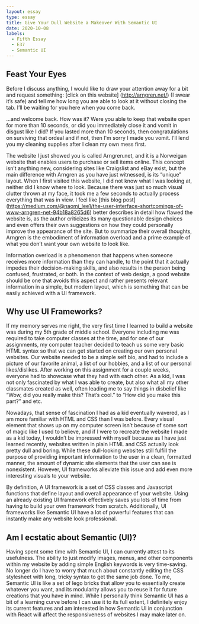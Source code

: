 ```yaml
---
layout: essay
type: essay
title: Give Your Dull Website a Makeover With Semantic UI
date: 2020-10-08
labels:
  - Fifth Essay
  - E37
  - Semantic UI
---
```


## Feast Your Eyes
Before I discuss anything, I would like to draw your attention away for a bit and request something: [click on this website] (http://arngren.net/) (I swear it’s safe) and tell me how long you are able to look at it without closing the tab. I’ll be waiting for you here when you come back.

...and welcome back. How was it? Were you able to keep that website open for more than 10 seconds, or did you immediately close it and vomit in disgust like I did? If you lasted more than 10 seconds, then congratulations on surviving that ordeal and if not, then I'm sorry I made you vomit. I’ll lend you my cleaning supplies after I clean my own mess first.

The website I just showed you is called Arngren.net, and it is a Norweigan website that enables users to purchase or sell items online. This concept isn’t anything new, considering sites like Craigslist and eBay exist, but the main difference with Arngren as you have just witnessed, is its “unique” layout. When I first visited this website, I did not know what I was looking at, neither did I know where to look. Because there was just so much visual clutter thrown at my face, it took me a few seconds to actually process everything that was in view. I feel like [this blog post] (https://medium.com/@naomi_lee1/the-user-interface-shortcomings-of-www-arngren-net-94b18a8265d6) better describes in detail how flawed the website is, as the author criticizes its many questionable design choices and even offers their own suggestions on how they could personally improve the appearance of the site. But to summarize their overall thoughts, Arngren is the embodiment of information overload and a prime example of what you don’t want your own website to look like. 

Information overload is a phenomenon that happens when someone receives more information than they can handle, to the point that it actually impedes their decision-making skills, and also results in the person being confused, frustrated, or both. In the context of web design, a good website should be one that avoids this aspect  and rather presents relevant information in a simple, but modern layout, which is something that can be easily achieved with a UI framework.

## Why use UI Frameworks?

If my memory serves me right, the very first time I learned to build a website was during my 5th grade of middle school. Everyone including me was required to take computer classes at the time, and for one of our assignments, my computer teacher decided to teach us some very basic HTML syntax so that we can get started on creating our own personal websites. Our website needed to be a simple self bio, and had to include a picture of our favorite animal, a list of our hobbies, and a list of our personal likes/dislikes. After working on this assignment for a couple weeks, everyone had to showcase what they had with each other. As a kid, I was not only fascinated by what I was able to create, but also what all my other classmates created as well, often leading me to say things in disbelief like “Wow, did you really make this? That’s cool.” to “How did you make this part?” and etc.

Nowadays, that sense of fascination I had as a kid eventually wavered, as I am more familiar with HTML and CSS than I was before. Every visual element that shows up on my computer screen isn’t because of some sort of magic like I used to believe, and if I were to recreate the website I made as a kid today, I wouldn’t be impressed with myself because as I have just learned recently, websites written in plain HTML and CSS actually look pretty dull and boring. While these dull-looking websites still fulfill the purpose of providing important information to the user in a clean, formatted manner, the amount of dynamic site elements that the user can see is nonexistent. However, UI frameworks alleviate this issue and add even more interesting visuals to your website. 

By definition, A UI framework is a set of CSS classes and Javascript functions that define layout and overall appearance of your website. Using an already existing UI framework effectively saves you lots of time from having to build your own framework from scratch. Additionally, UI frameworks like Semantic UI have a lot of powerful features that can instantly make any website look professional.

## Am I ecstatic about Semantic (UI)?

Having spent some time with Semantic UI, I can currently attest to its usefulness. The ability to just modify images, menus, and other components within my website by adding simple English keywords is very time-saving. No longer do I have to worry that much about constantly editing the CSS stylesheet with long, tricky syntax to get the same job done. To me, Semantic UI is like a set of lego bricks that allow you to essentially create whatever you want, and its modularity allows you to reuse it for future creations that you have in mind. While I personally think Semantic UI has a bit of a learning curve before I can use it to its full extent, I definitely enjoy its current features and am interested in how Semantic UI in conjunction with React will affect the responsiveness of websites I may make later on. 
